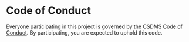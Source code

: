 # Code of Conduct

Everyone participating in this project is governed by
the CSDMS [Code of Conduct](https://github.com/csdms/project/blob/main/CODE-OF-CONDUCT.md).
By participating, you are expected to uphold this code.
